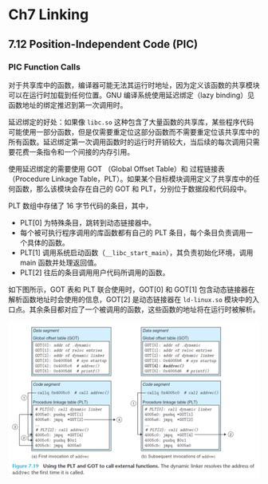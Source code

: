# Ch7 Linking

## 7.12 Position-Independent Code (PIC)

### PIC Function Calls

对于共享库中的函数，编译器可能无法其运行时地址，因为定义该函数的共享模块可以在运行时加载到任何位置。GNU 编译系统使用延迟绑定（lazy binding）见函数地址的绑定推迟到第一次调用时。

延迟绑定的好处：如果像 `libc.so` 这种包含了大量函数的共享库，某些程序代码可能使用一部分函数，但是仅需要重定位这部分函数而不需要重定位该共享库中的所有函数。延迟绑定第一次调用函数时的运行时开销较大，当后续的每次调用只需要花费一条指令和一个间接的内存引用。

使用延迟绑定的需要使用 GOT （Global Offset Table）和 过程链接表（Procedure Linkage Table，PLT）。如果某个目标模块调用定义了共享库中的任何函数，那么该模块会存在自己的 GOT 和 PLT，分别位于数据段和代码段中。

PLT 数组中存储了 16 字节代码的条目，其中，

* PLT[0] 为特殊条目，跳转到动态链接器中。
* 每个被可执行程序调用的库函数都有自己的 PLT 条目，每个条目负责调用一个具体的函数。
* PLT[1] 调用系统启动函数（`__libc_start_main`），其负责初始化环境，调用 main 函数并处理返回值。
* PLT[2] 往后的条目调用用户代码所调用的函数。

如下图所示，GOT 表和 PLT  联合使用时，GOT[0] 和 GOT[1] 包含动态链接器在解析函数地址时会使用的信息，GOT[2] 是动态链接器在 `ld-linux.so` 模块中的入口点。其余条目都对应了一个被调用的函数，这些函数的地址将在运行时被解析。

![image-20220609223934723](assets/image-20220609223934723.png)